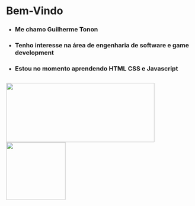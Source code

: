 <h1> Bem-Vindo </h1>
<ul>
  <li><h3>Me chamo Guilherme Tonon</h3>
  <li><h3>Tenho interesse na área de engenharia de software e game development </h3>
  <li><h3>Estou no momento aprendendo HTML CSS e Javascript</h3>
</ul>

##

<div>
  <img src="https://github.r2v.ch/codewars?user=Diamondarms&stroke=%23FFFFFF" width="400px" height="160px">
  <img align="top"src="https://upload.wikimedia.org/wikipedia/en/d/d9/Mike_Mentzer.jpg" width="160px" height="156px">
</div>
